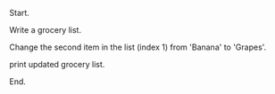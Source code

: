 Start. 

Write a grocery list. 

Change the second item in the list (index 1) from 'Banana' to 'Grapes'.

print updated grocery list.

End.